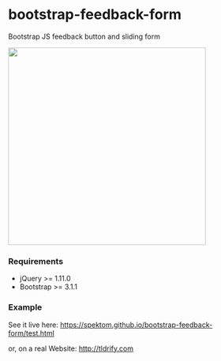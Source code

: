 bootstrap-feedback-form
=======================

Bootstrap JS feedback button and sliding form

<img src="https://github.com/spektom/bootstrap-feedback-form/raw/master/img.png" width="400">

### Requirements ###

 * jQuery >= 1.11.0
 * Bootstrap >= 3.1.1

### Example ###

See it live here: https://spektom.github.io/bootstrap-feedback-form/test.html

or, on a real Website: http://tldrify.com
